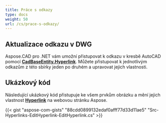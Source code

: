 ```yaml
---
title: Práce s odkazy
type: docs
weight: 50
url: /cs/prace-s-odkazy/
---
```


## **Aktualizace odkazu v DWG**

Aspose.CAD pro .NET vám umožní přistupovat k odkazu v kresbě AutoCAD pomocí [**CadBaseEntity.Hyperlink**](https://reference.aspose.com/cad/net/aspose.cad.fileformats.cad.cadobjects/cadbaseentity/properties/hyperlink). Můžete přistupovat k jednotlivým odkazům z této sbírky jeden po druhém a upravovat jejich vlastnosti.

## Ukázkový kód

Následující ukázkový kód přistupuje ke všem prvkům obrázku a mění jejich vlastnost [**Hyperlink**](https://reference.aspose.com/cad/net/aspose.cad.fileformats.cad.cadobjects/cadbaseentity/properties/hyperlink) na webovou stránku Aspose.

{{< gist "aspose-com-gists" "88cdd0899132edaf0afff77d33d11ae5" "Src-Hyperlinks-EditHyperlink-EditHyperlink.cs" >}}
